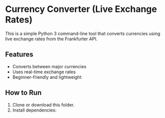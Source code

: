 # Currency Converter (Live Exchange Rates)

This is a simple Python 3 command-line tool that converts currencies using live exchange rates from the Frankfurter API.

## Features
- Converts between major currencies
- Uses real-time exchange rates
- Beginner-friendly and lightweight

## How to Run

1. Clone or download this folder.
2. Install dependencies:
